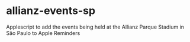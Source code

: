 # allianz-events-sp
Applescript to add the events being held at the Allianz Parque Stadium in São Paulo to Apple Reminders
